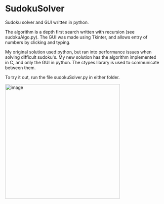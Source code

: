 # SudokuSolver
Sudoku solver and GUI written in python. 

The algorithm is a depth first search written with recursion (see sudokuAlgo.py).
The GUI was made using Tkinter, and allows entry of numbers by clicking and typing.

My original solution used python, but ran into performance issues when solving difficult sudoku's.
My new solution has the algorithm implemented in C, and only the GUI in python. The ctypes library is used
to communicate between them. 

To try it out, run the file sudokuSolver.py in either folder.

<img width="371" alt="image" src="https://github.com/arandhaw/SudokuSolver/assets/72634664/b214edc4-3b37-4678-b1ef-0ad27f2929d9">
